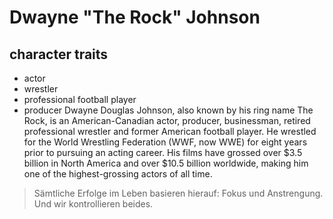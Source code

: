 # Dwayne "The Rock" Johnson
## character traits
* actor
* wrestler
* professional football player
* producer
Dwayne Douglas Johnson, also known by his ring name The Rock, is an American-Canadian actor, producer, businessman, retired professional wrestler and former American football player. He wrestled for the World Wrestling Federation (WWF, now WWE) for eight years prior to pursuing an acting career. His films have grossed over $3.5 billion in North America and over $10.5 billion worldwide, making him one of the highest-grossing actors of all time.
> Sämtliche Erfolge im Leben basieren hierauf: Fokus und Anstrengung. 
> Und wir kontrollieren beides.